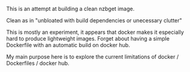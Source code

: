 This is an attempt at building a clean nzbget image.

Clean as in "unbloated with build dependencies or unecessary clutter"

This is mostly an experiment, it appears that docker makes it especially hard
to produce lightweight images. Forget about having a simple Dockerfile with an
automatic build on docker hub.

My main purpose here is to explore the current limitations of docker /
Dockerfiles / docker hub.
